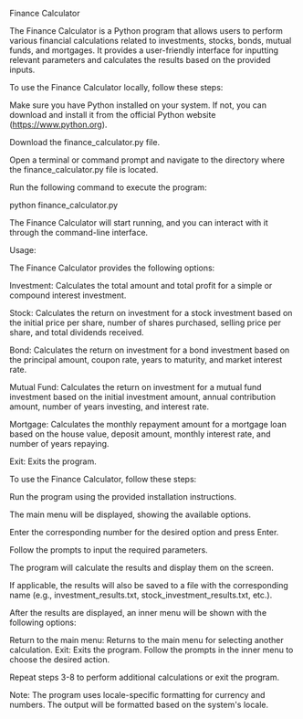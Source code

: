 Finance Calculator

The Finance Calculator is a Python program that allows users to perform various financial calculations related to investments, stocks, bonds, mutual funds, and mortgages. It provides a user-friendly interface for inputting relevant parameters and calculates the results based on the provided inputs.

To use the Finance Calculator locally, follow these steps:

Make sure you have Python installed on your system. If not, you can download and install it from the official Python website (https://www.python.org).

Download the finance_calculator.py file.

Open a terminal or command prompt and navigate to the directory where the finance_calculator.py file is located.

Run the following command to execute the program:

python finance_calculator.py

The Finance Calculator will start running, and you can interact with it through the command-line interface.

Usage:

The Finance Calculator provides the following options:

Investment: Calculates the total amount and total profit for a simple or compound interest investment.

Stock: Calculates the return on investment for a stock investment based on the initial price per share, number of shares purchased, selling price per share, and total dividends received.

Bond: Calculates the return on investment for a bond investment based on the principal amount, coupon rate, years to maturity, and market interest rate.

Mutual Fund: Calculates the return on investment for a mutual fund investment based on the initial investment amount, annual contribution amount, number of years investing, and interest rate.

Mortgage: Calculates the monthly repayment amount for a mortgage loan based on the house value, deposit amount, monthly interest rate, and number of years repaying.

Exit: Exits the program.

To use the Finance Calculator, follow these steps:

Run the program using the provided installation instructions.

The main menu will be displayed, showing the available options.

Enter the corresponding number for the desired option and press Enter.

Follow the prompts to input the required parameters.

The program will calculate the results and display them on the screen.

If applicable, the results will also be saved to a file with the corresponding name (e.g., investment_results.txt, stock_investment_results.txt, etc.).

After the results are displayed, an inner menu will be shown with the following options:

Return to the main menu: Returns to the main menu for selecting another calculation.
Exit: Exits the program.
Follow the prompts in the inner menu to choose the desired action.

Repeat steps 3-8 to perform additional calculations or exit the program.

Note: The program uses locale-specific formatting for currency and numbers. The output will be formatted based on the system's locale.

